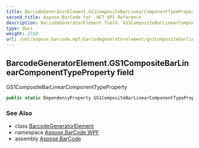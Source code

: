 ```yaml
---
title: BarcodeGeneratorElement.GS1CompositeBarLinearComponentTypeProperty
second_title: Aspose.BarCode for .NET API Reference
description: BarcodeGeneratorElement field. GS1CompositeBarLinearComponentTypeProperty
type: docs
weight: 2310
url: /net/aspose.barcode.wpf/barcodegeneratorelement/gs1compositebarlinearcomponenttypeproperty/
---
```

## BarcodeGeneratorElement.GS1CompositeBarLinearComponentTypeProperty field

GS1CompositeBarLinearComponentTypeProperty

```csharp
public static DependencyProperty GS1CompositeBarLinearComponentTypeProperty;
```

### See Also

* class [BarcodeGeneratorElement](../)
* namespace [Aspose.BarCode.WPF](../../../aspose.barcode.wpf/)
* assembly [Aspose.BarCode](../../../)


